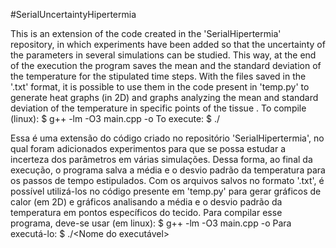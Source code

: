 #SerialUncertaintyHipertermia

This is an extension of the code created in the 'SerialHipertermia' repository, in which experiments have been added so that the uncertainty of the parameters in several simulations can be studied. This way, at the end of the execution the program saves the mean and the standard deviation of the temperature for the stipulated time steps. With the files saved in the '.txt' format, it is possible to use them in the code present in 'temp.py' to generate heat graphs (in 2D) and graphs analyzing the mean and standard deviation of the temperature in specific points of the tissue .
To compile (linux): $ g++ -lm -O3 main.cpp -o <file name>
To execute: $ ./<file name>


Essa é uma extensão do código criado no repositório 'SerialHipertermia', no qual foram adicionados experimentos para que se possa estudar a incerteza dos parâmetros em várias simulações. Dessa forma, ao final da execução, o programa salva a média e o desvio padrão da temperatura para os passos de tempo estipulados. Com os arquivos salvos no formato '.txt', é possível utilizá-los no código presente em 'temp.py' para gerar gráficos de calor (em 2D) e gráficos analisando a média e o desvio padrão da temperatura em pontos específicos do tecido.
Para compilar esse programa, deve-se usar (em linux): $ g++ -lm -O3 main.cpp -o <Nome do executavel>
Para executá-lo: $ ./<Nome do executável>
   
